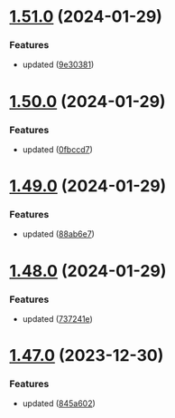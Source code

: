 # [1.51.0](https://github.com/manthanank/learn-angular/compare/v1.50.0...v1.51.0) (2024-01-29)


### Features

* updated ([9e30381](https://github.com/manthanank/learn-angular/commit/9e30381c5d562a2fc442c4e099aa217c00714c41))



# [1.50.0](https://github.com/manthanank/learn-angular/compare/v1.49.0...v1.50.0) (2024-01-29)


### Features

* updated ([0fbccd7](https://github.com/manthanank/learn-angular/commit/0fbccd7f54b2a33e87bb82a222e158604a08a089))



# [1.49.0](https://github.com/manthanank/learn-angular/compare/v1.48.0...v1.49.0) (2024-01-29)


### Features

* updated ([88ab6e7](https://github.com/manthanank/learn-angular/commit/88ab6e7a1eea6c60c120d7c3a00ad92584309cc9))



# [1.48.0](https://github.com/manthanank/learn-angular/compare/v1.47.0...v1.48.0) (2024-01-29)


### Features

* updated ([737241e](https://github.com/manthanank/learn-angular/commit/737241e2ef80e095f0a9e81a60d7b17c55944199))



# [1.47.0](https://github.com/manthanank/learn-angular/compare/v1.46.0...v1.47.0) (2023-12-30)


### Features

* updated ([845a602](https://github.com/manthanank/learn-angular/commit/845a602649a520e73498f159ba13f35d1319f17b))



